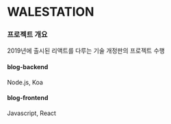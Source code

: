 # WALESTATION

### 프로젝트 개요
2019년에 출시된 리액트를 다루는 기술 개정판의 프로젝트 수행

#### blog-backend
Node.js, Koa

#### blog-frontend
Javascript, React